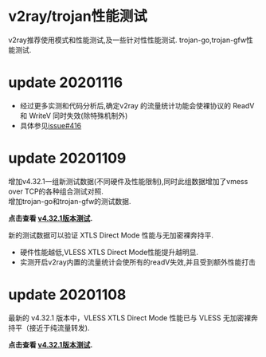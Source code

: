 # v2ray/trojan性能测试
v2ray推荐使用模式和性能测试,及一些针对性性能测试.
trojan-go,trojan-gfw性能测试.

# update 20201116
- 经过更多实测和代码分析后,确定v2ray 的流量统计功能会使裸协议的 ReadV 和 WriteV 同时失效(除特殊机制外)
- 具体参见[issue#416](https://github.com/v2fly/v2ray-core/issues/416)

# update 20201109
增加v4.32.1一组新测试数据(不同硬件及性能限制),同时此组数据增加了vmess over TCP的各种组合测试对照.   
增加trojan-go和trojan-gfw的测试数据.

**点击查看 [v4.32.1版本测试](https://github.com/badO1a5A90/v2ray-doc/blob/master/v2ray_speed_test_v4.32.1.md).**

  新的测试数据可以验证 XTLS Direct Mode 性能与无加密裸奔持平.
- 硬件性能越低,VLESS XTLS Direct Mode性能提升越明显.
- 实测开启v2ray内置的流量统计会使所有的readV失效,并且受到额外性能打击


# update 20201108

最新的 v4.32.1 版本中，VLESS XTLS Direct Mode 性能已与 VLESS 无加密裸奔持平（接近于纯流量转发).

**点击查看 [v4.32.1版本测试](https://github.com/badO1a5A90/v2ray-doc/blob/master/v2ray_speed_test_v4.32.1.md).**
